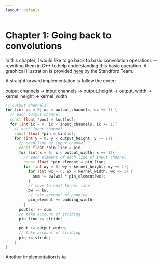 ```yaml
---
layout: default
---
```

# Chapter 1: Going back to convolutions
In this chapter, I would like to go back to basic convolution operations --
rewriting them in C++ to help understanding this basic operation.
A graphical illustration is provided [here](http://cs231n.github.io/convolutional-networks/)
by the Standford Team.


A straightforward implementation is follow the order:

output channels -> input channels -> output_height -> output_width -> kernel_height -> kernel_width

```C++
// output channels
for (int oc = 0; oc < output_channels; oc += 1) {
  // each output channel
  const float *pout = &out[oc];
  for (int ic = 0; ic < input_channels; ic += 1){
    // each input channel
    const float *pin = &in[ic];
    for (int y = 0; y < output_height; y += 1){
      // each line of input channel
      const float *pin_line = pin;
      for (int x = 0; x < output_width; x += 1){
        // each element of each line of input channel
        const float *pin_element = pin_line;
        for (int wy = 0; wy < kernel_height; wy += 1){
          for (int wx = 0; wx < kernel_width; wx += 1) {
            sum += pw[wx] * pin_element[wx];
          }
          // move to next kernel line
          pw += kw;
          // take account of padding
          pin_element += padding_width;
        }
      pout[x] += sum;
      // take account of striding
      pin_line += stride;
      }
      pout += output_width;
      // take account of striding
      pin += stride;
    }
}
```

Another implementation is to
